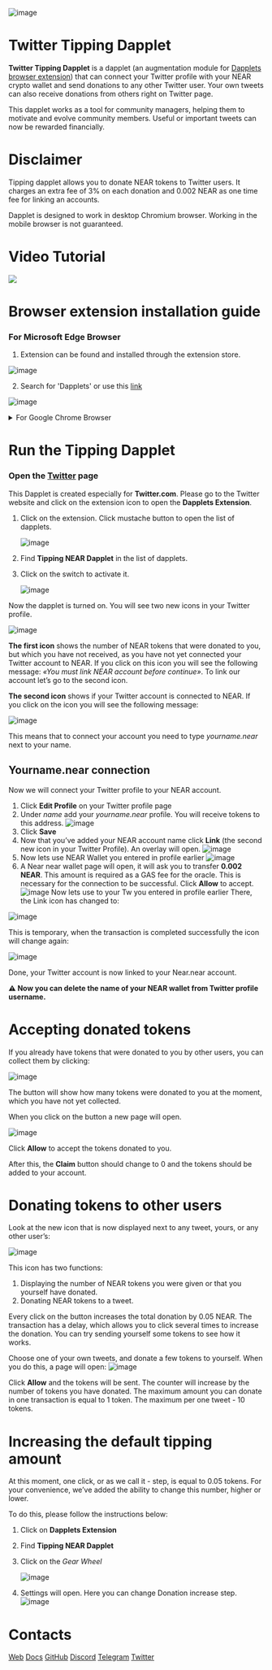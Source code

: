 ![image](/assets/tipping-dapplet-cover.jpg)

# Twitter Tipping Dapplet

**Twitter Tipping Dapplet** is a dapplet (an augmentation module for [Dapplets browser extension](https://github.com/dapplets/dapplet-extension/releases/latest)) that can connect your Twitter profile with your NEAR crypto wallet and send donations to any other Twitter user. Your own tweets can also receive donations from others right on Twitter page.

This dapplet works as a tool for community managers, helping them to motivate and evolve community members. Useful or important tweets can now be rewarded financially. 

# Disclaimer

Tipping dapplet allows you to donate NEAR tokens to Twitter users. It charges an extra fee of 3% on each donation and 0.002 NEAR as one time fee for linking an accounts.

Dapplet is designed to work in desktop Chromium browser. Working in the mobile browser is not guaranteed.

# Video Tutorial

[![](https://img.youtube.com/vi/DXWXUeydsRQ/0.jpg)](https://youtu.be/DXWXUeydsRQ "Click to play on YouTube")

# Browser extension installation guide

### For Microsoft Edge Browser

1. Extension can be found and installed through the extension store.

![image](/assets/0_1.png)

2. Search for 'Dapplets' or use this [link](https://microsoftedge.microsoft.com/addons/detail/dapplets/icpdagldaielgidgdiaanollkfgdclop?hl=en-GB) 

![image](/assets/1_1.png)


<details>
<summary>For Google Chrome Browser</summary>

1. Open the **Google Chrome** browser.

2. Download the [**Dapplet Browser Extension**](https://github.com/dapplets/dapplet-extension/releases/latest).

3. Open **chrome://extensions** in a new tab.
	
	![image](/assets/0.png)

4. Switch the Developer mode on and press F5 to refresh the page.
	
	![image](/assets/1.png)

**P.S.** If you are using **Ubuntu** or possibly another **Linux OS** the Dapplets extension can disappear from the Chrome Extensions after restarting the PC. To avoid this **unzip** the archive and use the *Load unpacked* button to add the extension.

![image](/assets/2.png)

![image](/assets/3.png)
</details>

# Run the Tipping Dapplet

### Open the [Twitter](https://twitter.com/home) page

This Dapplet is created especially for **Twitter.com**. Please go to the Twitter website and click on the extension icon to open the **Dapplets Extension**.

1. Click on the extension. Click mustache button to open the list of dapplets.

	![image](/assets/4_1.png)

2. Find **Tipping NEAR Dapplet** in the list of dapplets.
3. Click on the switch to activate it.
	
	![image](/assets/5_1.png)

Now the dapplet is turned on. You will see two new icons in your Twitter profile.

![image](/assets/000.png)

**The first icon** shows the number of NEAR tokens that were donated to you, but which you have not received, as you have not yet connected your Twitter account to NEAR. If you click on this icon you will see the following message: *«You must link NEAR account before continue»*. To link our account let’s go to the second icon.

**The second icon** shows if your Twitter account is connected to NEAR. If you click on the icon you will see the following message:

![image](/assets/0000.png)

This means that to connect your account you need to type *yourname.near* next to your name.

## Yourname.near connection

Now we will connect your Twitter profile to your NEAR account.

1. Click **Edit Profile** on your Twitter profile page
2. Under *name* add your *yourname.near* profile. You will receive tokens to this address.
	![image](/assets/001.png)
3. Click **Save**
4. Now that you’ve added your NEAR account name click **Link** (the second new icon in your Twitter Profile). An overlay will open.
![image](/assets/002.png)
5. Now lets use NEAR Wallet you entered in profile earlier
	![image](/assets/003.png)
6. A Near near wallet page will open, it will ask you to transfer **0.002 NEAR**. This amount is required as a GAS fee for the oracle. This is necessary for the connection to be successful. Click **Allow** to accept.
	![image](/assets/15.jpg)
Now lets use  to your Tw you entered in profile earlier There, the Link icon has changed to:

![image](/assets/16.png)

This is temporary, when the transaction is completed successfully the icon will change again:

![image](/assets/17.png)

Done, your Twitter account is now linked to your Near.near account.

**⚠ Now you can delete the name of your NEAR wallet from Twitter profile username.**

# Accepting donated tokens

If you already have tokens that were donated to you by other users, you can collect them by clicking:

![image](/assets/18.png)

The button will show how many tokens were donated to you at the moment, which you have not yet collected.

When you click on the button a new page will open. 

![image](/assets/19.jpg)

Click **Allow** to accept the tokens donated to you.

After this, the **Claim** button should change to 0 and the tokens should be added to your account.

# Donating tokens to other users

Look at the new icon that is now displayed next to any tweet, yours, or any other user’s:

![image](/assets/20.png)

This icon has two functions:
1. Displaying the number of NEAR tokens you were given or that you yourself have donated. 
2. Donating NEAR tokens to a tweet. 

Every click on the button increases the total donation by 0.05 NEAR. The transaction has a delay, which allows you to click several times to increase the donation. You can try sending yourself some tokens to see how it works.

Choose one of your own tweets, and donate a few tokens to yourself. When you do this, a page will open:
![image](/assets/21.jpg)

Click **Allow** and the tokens will be sent. The counter will increase by the number of tokens you have donated. The maximum amount you can donate in one transaction is equal to 1 token. The maximum per one tweet - 10 tokens. 

# Increasing the default tipping amount

At this moment, one click, or as we call it - step, is equal to 0.05 tokens. For your convenience, we’ve added the ability to change this number, higher or lower. 

To do this, please follow the instructions below:

1. Click on **Dapplets Extension**
2. Find **Tipping NEAR Dapplet**
3. Click on the *Gear Wheel*
	
	![image](/assets/004.png)

4. Settings will open. Here you can change Donation increase step.
![image](/assets/005.png)

# Contacts

[Web](https://dapplets.org) [Docs](https://docs.dapplets.org) [GitHub](https://github.com/dapplets) [Discord](https://discord.gg/YcxbkcyjMV) [Telegram](t.me/dapplets) [Twitter](https://twitter.com/dappletsproject)





